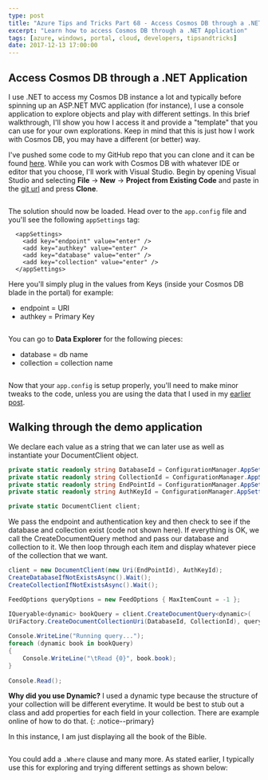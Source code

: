```yaml
---
type: post
title: "Azure Tips and Tricks Part 68 - Access Cosmos DB through a .NET Application"
excerpt: "Learn how to access Cosmos DB through a .NET Application"
tags: [azure, windows, portal, cloud, developers, tipsandtricks]
date: 2017-12-13 17:00:00
---
```



## Access Cosmos DB through a .NET Application

I use .NET to access my Cosmos DB instance a lot and typically before spinning up an ASP.NET MVC application (for instance), I use a console application to explore objects and play with different settings. In this brief walkthrough, I'll show you how I access it and provide a "template" that you can use for your own explorations. Keep in mind that this is just how I work with Cosmos DB, you may have a different (or better) way. 

I've pushed some code to my GitHub repo that you can clone and it can be found [here](https://github.com/mbcrump/cosmosdb). While you can work with Cosmos DB with whatever IDE or editor that you choose, I'll work with Visual Studio. Begin by opening Visual Studio and selecting **File** -> **New** -> **Project from Existing Code** and paste in the [git url](https://github.com/mbcrump/cosmosdb.git) and press **Clone**.

<img :src="$withBase('/files/clonerepoazure1.png')">

The solution should now be loaded. Head over to the `app.config` file and you'll see the following `appSettings` tag: 

```text
  <appSettings>
    <add key="endpoint" value="enter" />
    <add key="authkey" value="enter" />
    <add key="database" value="enter" />
    <add key="collection" value="enter" />
  </appSettings>
  ```

  Here you'll simply plug in the values from Keys (inside your Cosmos DB blade in the portal) for example: 
  
  * endpoint = URI
  * authkey = Primary Key

  <img :src="$withBase('/files/clonerepoazure2.png')">

You can go to **Data Explorer** for the following pieces: 

* database = db name
* collection = collection name

<img :src="$withBase('/files/clonerepoazure3.png')">

Now that your `app.config` is setup properly, you'll need to make minor tweaks to the code, unless you are using the data that I used in my [earlier post](tip66/).

## Walking through the demo application

We declare each value as a string that we can later use as well as instantiate your DocumentClient object. 

```csharp
private static readonly string DatabaseId = ConfigurationManager.AppSettings["database"];
private static readonly string CollectionId = ConfigurationManager.AppSettings["collection"];
private static readonly string EndPointId = ConfigurationManager.AppSettings["endpoint"];
private static readonly string AuthKeyId = ConfigurationManager.AppSettings["authkey"];

private static DocumentClient client;
```

We pass the endpoint and authentication key and then check to see if the database and collection exist (code not shown here). If everything is OK, we call the CreateDocumentQuery method and pass our database and collection to it. We then loop through each item and display whatever piece of the collection that we want. 

```csharp
client = new DocumentClient(new Uri(EndPointId), AuthKeyId);
CreateDatabaseIfNotExistsAsync().Wait();
CreateCollectionIfNotExistsAsync().Wait();

FeedOptions queryOptions = new FeedOptions { MaxItemCount = -1 };

IQueryable<dynamic> bookQuery = client.CreateDocumentQuery<dynamic>(
UriFactory.CreateDocumentCollectionUri(DatabaseId, CollectionId), queryOptions);
                    
Console.WriteLine("Running query...");
foreach (dynamic book in bookQuery)
{
    Console.WriteLine("\tRead {0}", book.book);
}
           
Console.Read();
```

**Why did you use Dynamic?** I used a dynamic type because the structure of your collection will be different everytime. It would be best to stub out a class and add properties for each field in your collection. There are example online of how to do that. 
{: .notice--primary}


In this instance, I am just displaying all the book of the Bible. 

<img :src="$withBase('/files/clonerepoazure4.png')">

You could add a `.Where` clause and many more. As stated earlier, I typically use this for exploring and trying different settings as shown below: 

<img :src="$withBase('/files/clonerepoazure5.png')">
